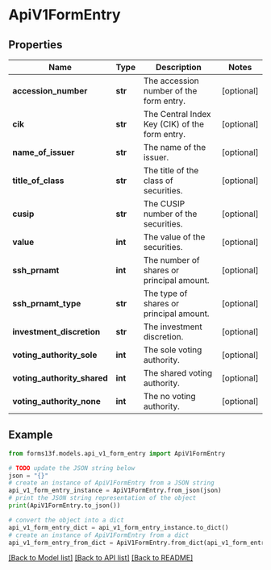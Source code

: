 # ApiV1FormEntry


## Properties

Name | Type | Description | Notes
------------ | ------------- | ------------- | -------------
**accession_number** | **str** | The accession number of the form entry. | [optional] 
**cik** | **str** | The Central Index Key (CIK) of the form entry. | [optional] 
**name_of_issuer** | **str** | The name of the issuer. | [optional] 
**title_of_class** | **str** | The title of the class of securities. | [optional] 
**cusip** | **str** | The CUSIP number of the securities. | [optional] 
**value** | **int** | The value of the securities. | [optional] 
**ssh_prnamt** | **int** | The number of shares or principal amount. | [optional] 
**ssh_prnamt_type** | **str** | The type of shares or principal amount. | [optional] 
**investment_discretion** | **str** | The investment discretion. | [optional] 
**voting_authority_sole** | **int** | The sole voting authority. | [optional] 
**voting_authority_shared** | **int** | The shared voting authority. | [optional] 
**voting_authority_none** | **int** | The no voting authority. | [optional] 

## Example

```python
from forms13f.models.api_v1_form_entry import ApiV1FormEntry

# TODO update the JSON string below
json = "{}"
# create an instance of ApiV1FormEntry from a JSON string
api_v1_form_entry_instance = ApiV1FormEntry.from_json(json)
# print the JSON string representation of the object
print(ApiV1FormEntry.to_json())

# convert the object into a dict
api_v1_form_entry_dict = api_v1_form_entry_instance.to_dict()
# create an instance of ApiV1FormEntry from a dict
api_v1_form_entry_from_dict = ApiV1FormEntry.from_dict(api_v1_form_entry_dict)
```
[[Back to Model list]](../README.md#documentation-for-models) [[Back to API list]](../README.md#documentation-for-api-endpoints) [[Back to README]](../README.md)


